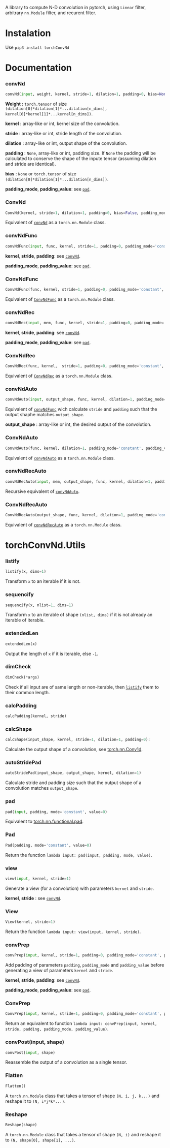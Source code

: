 A library to compute N-D convolution in pytorch, using `Linear` filter, arbitrary `nn.Module` filter, and recurent filter.

# Instalation

Use `pip3 install torchConvNd`

# Documentation

### convNd
```python
convNd(input, weight, kernel, stride=1, dilation=1, padding=0, bias=None, padding_mode='constant', padding_value=0)
```

__Weight :__ `torch.tensor` of size `(dilation[0]*dilation[1]*...dilation[n_dims], kernel[0]*kernel[1]*...kernel[n_dims])`.

__kernel__ : array-like or int, kernel size of the  convolution.

__stride__ : array-like or int, stride length of the convolution.

__dilation__ : array-like or int, output shape of the convolution.

__padding__ : `None`, array-like or int, padding size. If `None` the padding will be calculated to conserve the shape of the inpute tensor (assuming dilation and stride are identical).

__bias__ : `None` or `torch.tensor` of size `(dilation[0]*dilation[1]*...dilation[n_dims])`.

__padding\_mode__,  __padding\_value__: see [`pad`](#pad).

### ConvNd
```python
ConvNd(kernel, stride=1, dilation=1, padding=0, bias=False, padding_mode='constant', padding_value=0)
```

Equivalent of [`convNd`](#convNd) as a `torch.nn.Module` class.

### convNdFunc
```python
convNdFunc(input, func, kernel, stride=1, padding=0, padding_mode='constant', padding_value=0, *args)
```

__kernel__, __stride__, __padding__: see [`convNd`](#convNd).

__padding\_mode__,  __padding\_value__: see [`pad`](#pad).

### ConvNdFunc
```python
ConvNdFunc(func, kernel, stride=1, padding=0, padding_mode='constant', padding_value=0)
```

Equivalent of [`ConvNdFunc`](#ConvNdFunc) as a `torch.nn.Module` class.

### convNdRec
```python
convNdRec(input, mem, func, kernel, stride=1, padding=0, padding_mode='constant', padding_value=0, *args)
```

__kernel__, __stride__, __padding__: see [`convNd`](#convNd).

__padding\_mode__,  __padding\_value__: see [`pad`](#pad).

### ConvNdRec
```python
ConvNdRec(func, kernel,  stride=1, padding=0, padding_mode='constant', padding_value=0)
```

Equivalent of [`ConvNdRec`](#ConvNdRec) as a `torch.nn.Module` class.

### convNdAuto
```python
convNdAuto(input, output_shape, func, kernel, dilation=1, padding_mode='constant', padding_value=0, *args)
```

Equivalent of [`convNdFunc`](#convNdFunc) wich calculate `stride` and `padding` such that the output shaphe matches `output_shape`.

__output\_shape__ : array-like or int, the desired output of the convolution.

### ConvNdAuto
```python
ConvNdAuto(func, kernel, dilation=1, padding_mode='constant', padding_value=0)
```

Equivalent of [`convNdAuto`](#convNdAuto) as a `torch.nn.Module` class.

### convNdRecAuto
```python
convNdRecAuto(input, mem, output_shape, func, kernel, dilation=1, padding_mode='constant', padding_value=0, *args)
```

Recursive equivalent of [`convNdAuto`](#convNdAuto).

### ConvNdRecAuto
```python
ConvNdRecAuto(output_shape, func, kernel, dilation=1, padding_mode='constant', padding_value=0)
```

Equivalent of [`convNdRecAuto`](#convNdRecAuto) as a `torch.nn.Module` class.

# torchConvNd.Utils

### listify
```python
listify(x, dims=1)
```

Transform `x` to an iterable if it is not.

### sequencify
```python
sequencify(x, nlist=1, dims=1)
```

Transform `x` to an iterable of shape `(nlist, dims)` if it is not already an iterable of iterable.

### extendedLen
```python
extendedLen(x)
```

Output the length of `x` if it is iterable, else `-1`.

### dimCheck
```python
dimCheck(*args)
```

Check if all input are of same length or non-iterable, then [`listify`](#listify) them to their common length.

### calcPadding
```python
calcPadding(kernel, stride)
```
### calcShape
```python
calcShape(input_shape, kernel, stride=1, dilation=1, padding=0):
```

Calculate the output shape of a convolution, see [torch.nn.Conv1d](https://pytorch.org/docs/stable/nn.html#torch.nn.Conv1d).

### autoStridePad
```python
autoStridePad(input_shape, output_shape, kernel, dilation=1)
```

Calculate stride and padding size such that the output shape of a convolution matches `output_shape`.

### pad
```python
pad(input, padding, mode='constant', value=0)
```

Equivalent to [torch.nn.functional.pad](https://pytorch.org/docs/stable/nn.functional.html#pad).

### Pad
```python
Pad(padding, mode='constant', value=0)
```

Return the function `lambda input: pad(input, padding, mode, value)`.

### view
```python
view(input, kernel, stride=1)
```

Generate a view (for a convolution) with parameters `kernel` and `stride`.

__kernel__, __stride__ : see [`convNd`](#convNd).

### View
```python
View(kernel, stride=1)
```

Return the function `lambda input: view(input, kernel, stride)`.

### convPrep
```python
convPrep(input, kernel, stride=1, padding=0, padding_mode='constant', padding_value=0)
```

Add padding of parameters `padding`, `padding_mode` and `padding_value` before generating a view of parameters `kernel` and `stride`.

__kernel__, __stride__, __padding__: see [`convNd`](#convNd).

__padding\_mode__,  __padding\_value__: see [`pad`](#pad).

### ConvPrep
```python
ConvPrep(input, kernel, stride=1, padding=0, padding_mode='constant', padding_value=0)
```

Return an equivalent to function `lambda input: convPrep(input, kernel, stride, padding, padding_mode, padding_value)`.

### convPost(input, shape)
```python
convPost(input, shape)
```

Reassemble the output of a convolution as a single tensor.

### Flatten
```python
Flatten()
```

A `torch.nn.Module` class that takes a tensor of shape `(N, i, j, k...)` and reshape it to `(N, i*j*k*...)`.

### Reshape
```python
Reshape(shape)
```

A `torch.nn.Module` class that takes a tensor of shape `(N, i)` and reshape it to `(N, shape[0], shape[1], ...)`.
